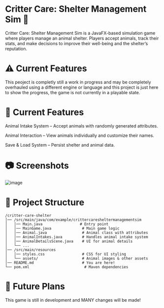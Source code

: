 # Critter Care: Shelter Management Sim 🐾

Critter Care: Shelter Management Sim is a JavaFX-based simulation game where players manage an animal shelter. Players accept animals, track their stats, and make decisions to improve their well-being and the shelter’s reputation.
# ⚠️ Current Features
This peoject is completly still a work in progress and may be completely overhauled using a different engine or language and this project is just here to show the progress, the game is not currently in a playable state.

# 🚀 Current Features

Animal Intake System – Accept animals with randomly generated attributes.

Animal Interaction – View animals individually and customize their names.

Save & Load System – Persist shelter and animal data.

# 📷 Screenshots
![image](https://github.com/user-attachments/assets/85f71655-f7e6-4439-984a-494b6083223a)

# 🔧 Project Structure
```
/critter-care-shelter
│── /src/main/java/com/example/crittercaresheltermanagementsim
│   │── Main.java                 # Entry point
│   │── MainGame.java              # Main game logic
│   │── Animal.java                # Animal class with attributes
│   │── AnimalIntakes.java         # Handles animal intake system
│   │── AnimalDetailsScene.java    # UI for animal details
│   └── ...
│── /src/main/resources
│   │── styles.css                 # CSS for UI styling
│   └── assets/                    # Animal images & other assets
│── README.md                      # You are here!
└── pom.xml                         # Maven dependencies
```

# 🔮 Future Plans

This game is still in development and MANY changes will be made!
